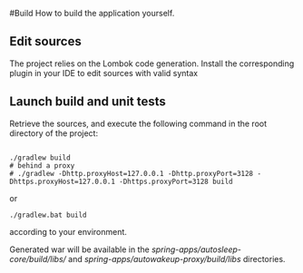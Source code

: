 #Build 
How to build the application yourself.

## Edit sources

The project relies on the Lombok code generation. Install the corresponding plugin in your IDE to edit sources with valid syntax

## Launch build and unit tests

Retrieve the sources, and execute the following command in the root directory of the project:

``` 

./gradlew build
# behind a proxy
# ./gradlew -Dhttp.proxyHost=127.0.0.1 -Dhttp.proxyPort=3128 -Dhttps.proxyHost=127.0.0.1 -Dhttps.proxyPort=3128 build
```

or 

`
./gradlew.bat build
`



according to your environment.

Generated war will be available in the *spring-apps/autosleep-core/build/libs/* and *spring-apps/autowakeup-proxy/build/libs* directories.

